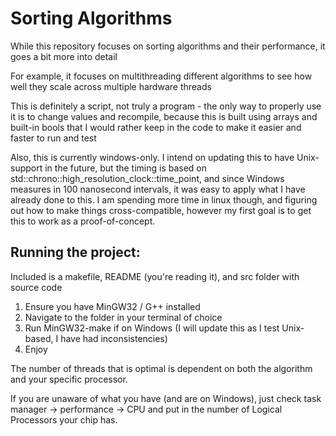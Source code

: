 # Sorting Algorithms
While this repository focuses on sorting algorithms and their performance, it goes a bit more into detail

For example, it focuses on multithreading different algorithms to see how well they scale across multiple hardware threads

This is definitely a script, not truly a program - the only way to properly use it is to change values and recompile, because this is built using arrays and built-in bools that I would rather keep in the code to make it easier and faster to run and test

Also, this is currently windows-only. I intend on updating this to have Unix-support in the future, but the timing is based on std::chrono::high_resolution_clock::time_point, and since Windows measures in 100 nanosecond intervals, it was easy to apply what I have already done to this. I am spending more time in linux though, and figuring out how to make things cross-compatible, however my first goal is to get this to work as a proof-of-concept.

## Running the project:
Included is a makefile, README (you're reading it), and src folder with source code

1. Ensure you have MinGW32 / G++ installed
2. Navigate to the folder in your terminal of choice
3. Run MinGW32-make if on Windows (I will update this as I test Unix-based, I have had inconsistencies)
4. Enjoy

The number of threads that is optimal is dependent on both the algorithm and your specific processor.

If you are unaware of what you have (and are on Windows), just check task manager -> performance -> CPU and put in the number of Logical Processors your chip has.
